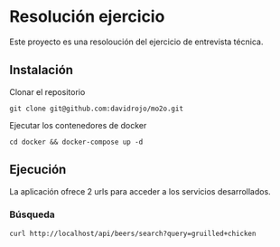 # Resolución ejercicio 

Este proyecto es una resoloución del ejercicio de entrevista técnica.

## Instalación

Clonar el repositorio

```
git clone git@github.com:davidrojo/mo2o.git
```

Ejecutar los contenedores de docker

```
cd docker && docker-compose up -d
```

## Ejecución

La aplicación ofrece 2 urls para acceder a los servicios desarrollados.

### Búsqueda

```
curl http://localhost/api/beers/search?query=gruilled+chicken
```
